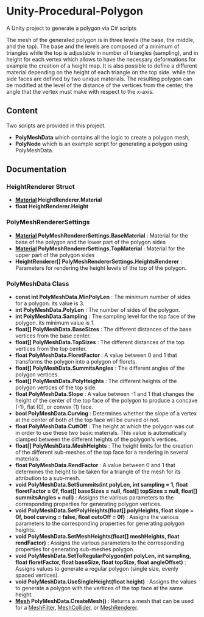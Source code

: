 # Unity-Procedural-Polygon
A Unity project to generate a polygon via C# scripts

The mesh of the generated polygon is in three levels (the base, the middle, and the top). The base and the levels are composed of a minimum of triangles while the top is adjustable in number of triangles (sampling), and in height for each vertex which allows to have the necessary deformations for example the creation of a height map.
It is also possible to define a different material depending on the height of each triangle on the top side. while the side faces are defined by two unique materials.
The resulting polygon can be modified at the level of the distance of the vertices from the center, the angle that the vertex must make with respect to the x-axis.

## Content
Two scripts are provided in this project. 
- **PolyMeshData** which contains all the logic to create a polygon mesh,
- **PolyNode** which is an example script for generating a polygon using PolyMeshData.

## Documentation

### HeightRenderer Struct
- **[Material](https://docs.unity3d.com/ScriptReference/Material.html) HeightRenderer.Material**
- **float HeightRenderer.Height**
  
### PolyMeshRendererSettings
- **[Material](https://docs.unity3d.com/ScriptReference/Material.html) PolyMeshRendererSettings.BaseMaterial** : Material for the base of the polygon and the lower part of the polygon sides
- **[Material](https://docs.unity3d.com/ScriptReference/Material.html) PolyMeshRendererSettings.TopMaterial** : Material for the upper part of the polygon sides
- **HeightRenderer[] PolyMeshRendererSettings.HeightsRenderer** : Parameters for rendering the height levels of the top of the polygon.

### PolyMeshData Class
- **const int PolyMeshData.MinPolyLen** : The minimum number of sides for a polygon. its value is 3.
- **int PolyMeshData.PolyLen** : The number of sides of the polygon.
- **int PolyMeshData.Sampling** : The sampling level for the top face of the polygon. its minimum value is 1.
- **float[] PolyMeshData.BaseSizes** : The different distances of the base vertices from the base center.
- **float[] PolyMeshData.TopSizes** : The different distances of the top vertices from the top center.
- **float PolyMeshData.FloretFactor** : A value between 0 and 1 that transforms the polygon into a polygon of florets.
- **float[] PolyMeshData.SummitsAngles** : The different angles of the polygon vertices.
- **float[] PolyMeshData.PolyHeights** : The different heights of the polygon vertices of the top side.
- **float PolyMeshData.Slope** : A value between -1 and 1 that changes the height of the center of the top face of the polygon to produce a concave (-1), flat (0), or convex (1) face.
- **bool PolyMeshData.Curving** : Determines whether the slope of a vertex at the center of both of the top face will be curved or not.
- **float PolyMeshData.CuttOff** : The height at which the polygon was cut in order to use these two basic materials. This value is automatically clamped between the different heights of the polygon's vertices.
- **float[] PolyMeshData.MeshHeights** : The height limits for the creation of the different sub-meshes of the top face for a rendering in several materials.
- **float PolyMeshData.RendFactor** : A value between 0 and 1 that determines the height to be taken for a triangle of the mesh for its attribution to a sub-mesh.
- **void PolyMeshData.SetSummits(int polyLen, int sampling = 1, float floretFactor = 0f, float[] baseSizes = null, float[] topSizes = null, float[] summitsAngles = null)** : Assigns the various parameters to the corresponding properties for generating polygon vertices.
- **void PolyMeshData.SetPolyHeights(float[] polyHeights, float slope = 0f, bool curving = false, float cutoOff = 0f)** : Assigns the various parameters to the corresponding properties for generating polygon heights.
- **void PolyMeshData.SetMeshHeights(float[] meshHeights, float rendFactor)** : Assigns the various parameters to the corresponding properties for generating sub-meshes polygon.
- **void PolyMeshData.SetToRegularPolygon(int polyLen, int sampling, float floretFactor, float baseSize, float topSize, float angleOffset)** : Assigns values to generate a regular polygon (single size, evenly spaced vertices).
- **void PolyMeshData.UseSingleHeight(float height)** : Assigns the values to generate a polygon with the vertices of the top face at the same height.
- **[Mesh](https://docs.unity3d.com/ScriptReference/Mesh.html) PolyMeshData.CreateMesh()** : Returns a mesh that can be used for a [MeshFilter](https://docs.unity3d.com/ScriptReference/MeshFilter.html), [MeshCollider](https://docs.unity3d.com/ScriptReference/MeshCollider.html), or [MeshRenderer](https://docs.unity3d.com/ScriptReference/MeshRenderer.html).
